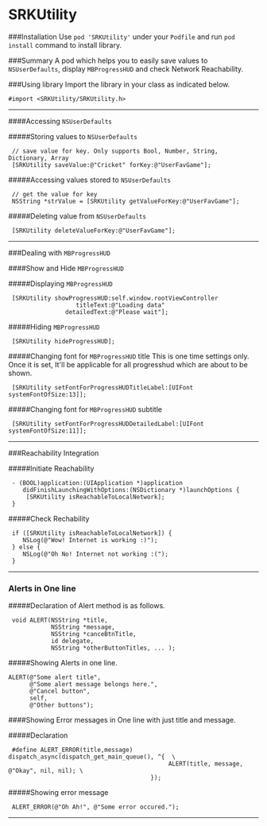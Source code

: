 # SRKUtility

###Installation
Use `pod 'SRKUtility'` under your `Podfile` and run `pod install` command to install library.

###Summary
A pod which helps you to easily save values to `NSUserDefaults`, display `MBProgressHUD` and check Network Reachability.

###Using library
Import the library in your class as indicated below.

    #import <SRKUtility/SRKUtility.h>

***

####Accessing `NSUserDefaults`

#####Storing values to `NSUserDefaults`

     // save value for key. Only supports Bool, Number, String, Dictionary, Array
     [SRKUtility saveValue:@"Cricket" forKey:@"UserFavGame"];
    
#####Accessing values stored to `NSUserDefaults`

     // get the value for key
     NSString *strValue = [SRKUtility getValueForKey:@"UserFavGame"];

#####Deleting value from `NSUserDefaults`

     [SRKUtility deleteValueForKey:@"UserFavGame"];

***

###Dealing with `MBProgressHUD`

####Show and Hide `MBProgressHUD`

#####Displaying `MBProgressHUD`

     [SRKUtility showProgressHUD:self.window.rootViewController 
                       titleText:@"Loading data" 
                    detailedText:@"Please wait"];

#####Hiding `MBProgressHUD`

     [SRKUtility hideProgressHUD];

#####Changing font for `MBProgressHUD` title
This is one time settings only. Once it is set, It'll be applicable for all progresshud which are about to be shown.

     [SRKUtility setFontForProgressHUDTitleLabel:[UIFont systemFontOfSize:13]];

#####Changing font for `MBProgressHUD` subtitle

     [SRKUtility setFontForProgressHUDDetailedLabel:[UIFont systemFontOfSize:11]];

***

###Reachability Integration

#####Initiate Reachability

     - (BOOL)application:(UIApplication *)application 
        didFinishLaunchingWithOptions:(NSDictionary *)launchOptions {
         [SRKUtility isReachableToLocalNetwork];
     }

#####Check Rechability

     if ([SRKUtility isReachableToLocalNetwork]) {
        NSLog(@"Wow! Internet is working :)");
     } else {
        NSLog(@"Oh No! Internet not working :(");
     }

***

### Alerts in One line

#####Declaration of Alert method is as follows.

     void ALERT(NSString *title, 
                NSString *message,
                NSString *canceBtnTitle,
                id delegate,
                NSString *otherButtonTitles, ... );

#####Showing Alerts in one line.

    ALERT(@"Some alert title",
          @"Some alert message belongs here.", 
          @"Cancel button",
          self,
          @"Other buttons");

####Showing Error messages in One line with just title and message.

#####Declaration

     #define ALERT_ERROR(title,message)    dispatch_async(dispatch_get_main_queue(), ^{  \
                                                 ALERT(title, message, @"Okay", nil, nil); \
                                            });

#####Showing error message

     ALERT_ERROR(@"Oh Ah!", @"Some error occured.");

***
